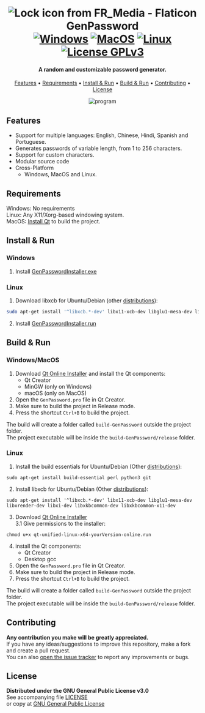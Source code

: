 <!--
*** If you like this README,
*** it is available as a template in my repositories,
*** here is the link:
*** https://github.com/CM0use/README-TEMPLATE
-->

<h1 align="center">
  <img src="https://github.com/CM0use/GenPassword/assets/102839710/2f03c7c0-a8a4-41fa-8a26-caaad75e9049" alt="Lock icon from FR_Media - Flaticon">
  <br>GenPassword<br>
  <a href="https://shields.io/"><img src="https://img.shields.io/badge/Windows-0078d7?style=for-the-badge&logo=windows&logoColor=ffffff" alt="Windows"></a>
  <a href="https://shields.io/"><img src="https://img.shields.io/badge/mac%20OS-313131?style=for-the-badge&logo=macos&logoColor=d7d7d7" alt="MacOS"></a>
  <a href="https://shields.io/"><img src="https://img.shields.io/badge/Linux-ffffff?style=for-the-badge&logo=linux&logoColor=000000" alt="Linux"></a>
  <br>
  <a href="https://github.com/CM0use/GenPassword/blob/main/LICENSE">
    <img src="https://img.shields.io/badge/License-GPLv3-4a6484?style=for-the-badge" alt="License GPLv3">
  </a>
</h1>
<h4 align="center">A random and customizable password generator.</h4>
<p align="center">
  <a href="#features">Features</a> •
  <a href="#requirements">Requirements</a> •
  <a href="#install--run">Install & Run</a> •
  <a href="#build--run">Build & Run</a> •
  <a href="#contributing">Contributing</a> •
  <a href="#license">License</a>
</p>

<div align="center">

![program](https://github.com/CM0use/GenPassword/assets/102839710/9b013e51-28e2-4da8-a1ce-f95e1d647269)

</div>

## Features
* Support for multiple languages: English, Chinese, Hindi, Spanish and Portuguese.
* Generates passwords of variable length, from 1 to 256 characters.
* Support for custom characters.
* Modular source code
* Cross-Platform
  - Windows, MacOS and Linux.

## Requirements
Windows: No requirements<br>
Linux: Any X11/Xorg-based windowing system.<br>
MacOS: <a href="https://github.com/CM0use/GenPassword#windowsmacos">Install Qt</a> to build the project.

## Install & Run
### Windows
1. Install <a href="https://github.com/CM0use/GenPassword/releases/download/v1.0.0/GenPasswordInstaller.exe">GenPasswordInstaller.exe</a>

### Linux
1. Download libxcb for Ubuntu/Debian (other <a href="https://wiki.qt.io/Building_Qt_5_from_Git#Libxcb">distributions</a>):
```bash
sudo apt-get install '^libxcb.*-dev' libx11-xcb-dev libglu1-mesa-dev libxrender-dev libxi-dev libxkbcommon-dev libxkbcommon-x11-dev
```
2. Install <a href="https://github.com/CM0use/GenPassword/releases/download/v1.0.0/GenPasswordInstaller.run">GenPasswordInstaller.run</a>

## Build & Run
### Windows/MacOS
1. Download <a href="https://www.qt.io/download-qt-installer-oss">Qt Online Installer</a> and install the Qt components:
   * Qt Creator
   * MinGW (only on Windows)
   * macOS (only on MacOS)
3. Open the `GenPassword.pro` file in Qt Creator.
4. Make sure to build the project in Release mode.
5. Press the shortcut `Ctrl+B` to build the project.

The build will create a folder called `build-GenPassword` outside the project folder.<br>
The project executable will be inside the `build-GenPassword/release` folder.

### Linux
1. Install the build essentials for Ubuntu/Debian (Other <a href="https://wiki.qt.io/Building_Qt_5_from_Git#Build_essentials">distributions</a>):
```
sudo apt-get install build-essential perl python3 git
```
2. Install libxcb for Ubuntu/Debian (Other <a href="https://wiki.qt.io/Building_Qt_5_from_Git#Libxcb">distributions</a>):
```
sudo apt-get install '^libxcb.*-dev' libx11-xcb-dev libglu1-mesa-dev libxrender-dev libxi-dev libxkbcommon-dev libxkbcommon-x11-dev
```
3. Download <a href="https://www.qt.io/download-qt-installer-oss">Qt Online Installer</a><br>
3.1 Give permissions to the installer:
```
chmod u+x qt-unified-linux-x64-yourVersion-online.run
````
4. install the Qt components:
   * Qt Creator
   * Desktop gcc
5. Open the `GenPassword.pro` file in Qt Creator.
6. Make sure to build the project in Release mode.
7. Press the shortcut `Ctrl+B` to build the project.

The build will create a folder called `build-GenPassword` outside the project folder.<br>
The project executable will be inside the `build-GenPassword/release` folder.

## Contributing
**Any contribution you make will be greatly appreciated.**<br>
If you have any ideas/suggestions to improve this repository, make a fork and create a pull request.<br>
You can also <a href="https://github.com/CM0use/GenPassword/issues">open the issue tracker</a> to report any improvements or bugs.<br>

## License
**Distributed under the GNU General Public License v3.0**<br>
See accompanying file <a href="https://github.com/CM0use/GenPassword/blob/main/LICENSE">LICENSE</a><br>
or copy at <a href="https://www.gnu.org/licenses/gpl-3.0.txt">GNU General Public License</a>
